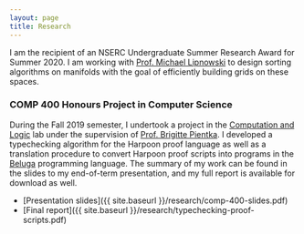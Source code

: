 ```yaml
---
layout: page
title: Research
---
```


I am the recipient of an NSERC Undergraduate Summer Research Award for Summer 2020. I am working with [Prof. Michael Lipnowski](https://sites.google.com/site/michaellipnowski/) to design sorting algorithms on manifolds with the goal of efficiently building grids on these spaces.

### COMP 400 Honours Project in Computer Science

During the Fall 2019 semester, I undertook a project in the [Computation and Logic](http://complogic.cs.mcgill.ca) lab under the supervision of [Prof. Brigitte Pientka](https://www.cs.mcgill.ca/~bpientka/about.html). I developed a typechecking algorithm for the Harpoon proof language as well as a translation procedure to convert Harpoon proof scripts into programs in the [Beluga](http://complogic.cs.mcgill.ca/beluga/) programming language. The summary of my work can be found in the slides to my end-of-term presentation, and my full report is available for download as well.

+ [Presentation slides]({{ site.baseurl }}/research/comp-400-slides.pdf)
+ [Final report]({{ site.baseurl }}/research/typechecking-proof-scripts.pdf)